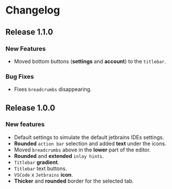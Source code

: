 # Changelog

## Release 1.1.0

### New Features

 - Moved bottom buttons (**settings** and **account**) to the `titlebar`.

### Bug Fixes

 - Fixes `breadcrumbs` disappearing.

## Release 1.0.0

### New features

 - Default settings to simulate the default jetbrains IDEs settings.
 - **Rounded** `action bar` selection and added **text** under the icons.
 - Moved `breadcrumbs` above in the **lower** part of the editor.
 - **Rounded** and **extended** `inlay hints`.
 - `Titlebar` **gradient**.
 - `Titlebar` text buttons.
 - `VSCode` x `Jetbrains` **icon**.
 - **Thicker** and **rounded** border for the selected tab.